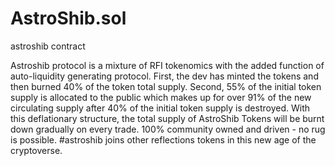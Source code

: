 # AstroShib.sol
astroshib contract 

Astroshib protocol is a mixture of RFI tokenomics with the added function of auto-liquidity generating protocol. First, the dev has minted the tokens and then burned 40% of the token total supply. Second, 55% of the initial token supply is allocated to the public which makes up for over 91% of the new circulating supply after 40% of the initial token supply is destroyed. With this deflationary structure, the total supply of AstroShib Tokens will be burnt down gradually on every trade. 100% community owned and driven - no rug is possible. #astroshib joins other reflections tokens in this new age of the cryptoverse.
